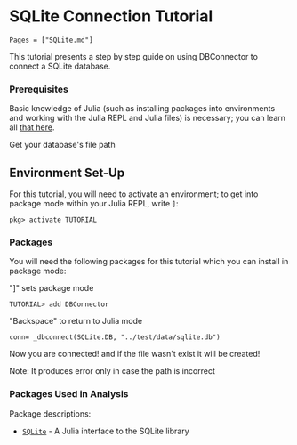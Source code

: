 # SQLite Connection Tutorial 

```@contents
Pages = ["SQLite.md"]
```

This tutorial presents a step by step guide on using DBConnector to connect a SQLite database.

### Prerequisites

Basic knowledge of Julia (such as installing packages into environments and working with the Julia REPL and Julia files) is necessary; you can learn all [that here](https://pkgdocs.julialang.org/v1/getting-started/).

Get your database's file path

## Environment Set-Up 

For this tutorial, you will need to activate an environment; to get into package mode within your Julia REPL, write `]`:

```julia-repl
pkg> activate TUTORIAL
```


### Packages 



You will need the following packages for this tutorial which you can install in package mode:

"]" sets package mode

```julia-repl
TUTORIAL> add DBConnector
```

"Backspace" to return to Julia mode

```
conn= _dbconnect(SQLite.DB, "../test/data/sqlite.db")
```
Now you are connected! and if the file wasn't exist it will be created!

Note: It produces error only in case the path is incorrect

### Packages Used in Analysis

Package descriptions:

- [`SQLite`](https://github.com/JuliaDatabases/SQLite.jl) - A Julia interface to the SQLite library